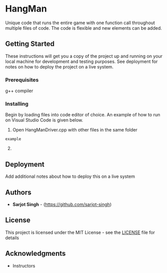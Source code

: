 # HangMan

Unique code that runs the entire game with one function call throughout multiple files of code. The code is flexible and new elements can be added.

## Getting Started

These instructions will get you a copy of the project up and running on your local machine for development and testing purposes. See deployment for notes on how to deploy the project on a live system.

### Prerequisites

g++ compiler

### Installing

Begin by loading files into code editor of choice. An example of how to run on Visual Studio Code is given below.


1. Open HangManDriver.cpp with other files in the same folder

```
example
```

2.

## Deployment

Add additional notes about how to deploy this on a live system

## Authors

* **Sarjot Singh** - (https://github.com/sarjot-singh)

## License

This project is licensed under the MIT License - see the [LICENSE](LICENSE) file for details

## Acknowledgments

* Instructors
